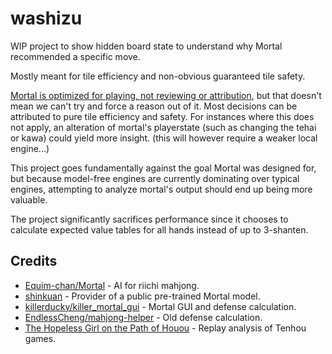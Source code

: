 # washizu

WIP project to show hidden board state to understand why Mortal recommended a specific move.

Mostly meant for tile efficiency and non-obvious guaranteed tile safety.

[Mortal is optimized for playing, not reviewing or attribution](https://github.com/Equim-chan/mjai-reviewer/blob/master/faq.md#mortal-why-do-all-actions-except-the-best-sometimes-have-significantly-lower-q-values-than-that-of-the-best), but that doesn't mean we can't try and force a reason out of it. Most decisions can be attributed to pure tile efficiency and safety. For instances where this does not apply, an alteration of mortal's playerstate (such as changing the tehai or kawa) could yield more insight. (this will however require a weaker local engine...)

This project goes fundamentally against the goal Mortal was designed for, but because model-free engines are currently dominating over typical engines, attempting to analyze mortal's output should end up being more valuable.

The project significantly sacrifices performance since it chooses to calculate expected value tables for all hands instead of up to 3-shanten.

## Credits
- [Equim-chan/Mortal](https://github.com/Equim-chan/Mortal) - AI for riichi mahjong.
- [shinkuan](https://github.com/shinkuan) - Provider of a public pre-trained Mortal model.
- [killerducky/killer_mortal_gui](https://github.com/killerducky/killer_mortal_gui) - Mortal GUI and defense calculation.
- [EndlessCheng/mahjong-helper](https://github.com/EndlessCheng/mahjong-helper) - Old defense calculation.
- [The Hopeless Girl on the Path of Houou](https://pathofhouou.blogspot.com/) - Replay analysis of Tenhou games.
